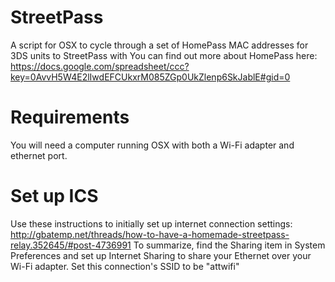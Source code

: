 StreetPass
==========
A script for OSX to cycle through a set of HomePass MAC addresses for 3DS units to StreetPass with
You can find out more about HomePass here:
https://docs.google.com/spreadsheet/ccc?key=0AvvH5W4E2lIwdEFCUkxrM085ZGp0UkZlenp6SkJablE#gid=0

Requirements
============
You will need a computer running OSX with both a Wi-Fi adapter and ethernet port. 

Set up ICS
==========
Use these instructions to initially set up internet connection settings:
http://gbatemp.net/threads/how-to-have-a-homemade-streetpass-relay.352645/#post-4736991
To summarize, find the Sharing item in System Preferences and set up Internet Sharing to share your Ethernet over your Wi-Fi adapter. Set this connection's SSID to be "attwifi"

